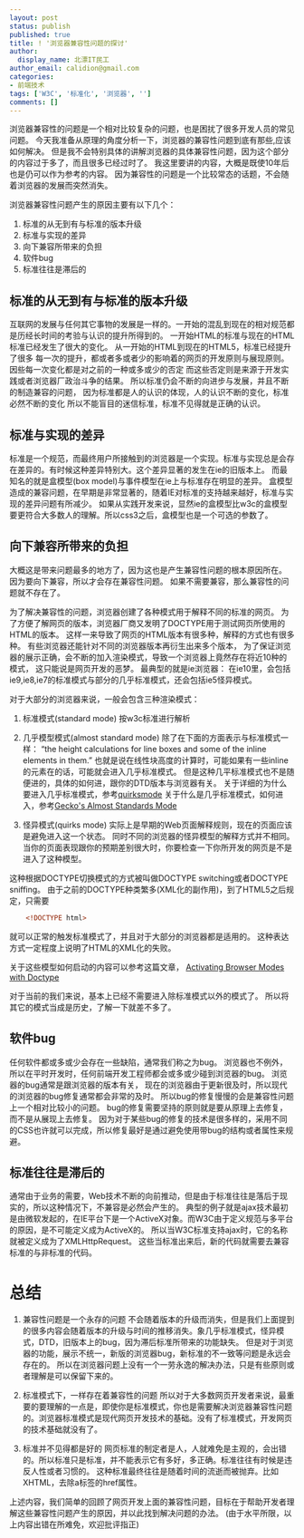```yaml
---
layout: post
status: publish
published: true
title: ! '浏览器兼容性问题的探讨'
author:
  display_name: 北漂IT民工
author_email: calidion@gmail.com
categories:
- 前端技术
tags: ['W3C', '标准化', '浏览器', '']
comments: []
---
```


浏览器兼容性的问题是一个相对比较复杂的问题，也是困扰了很多开发人员的常见问题。
今天我准备从原理的角度分析一下，浏览器的兼容性问题到底有那些,应该如何解决。
但是我不会特别具体的讲解浏览器的具体兼容性问题，因为这个部分的内容过于多了，而且很多已经过时了。
我这里要讲的内容，大概是既使10年后也是仍可以作为参考的内容。
因为兼容性的问题是一个比较常态的话题，不会随着浏览器的发展而突然消失。

浏览器兼容性问题产生的原因主要有以下几个：
  1. 标准的从无到有与标准的版本升级
  2. 标准与实现的差异
  3. 向下兼容所带来的负担
  4. 软件bug
  5. 标准往往是滞后的


## 标准的从无到有与标准的版本升级

  互联网的发展与任何其它事物的发展是一样的。一开始的混乱到现在的相对规范都是历经长时间的考验与认识的提升所得到的。
  一开始HTML的标准与现在的HTML标准已经发生了很大的变化。
  从一开始的HTML到现在的HTML5，标准已经提升了很多
  每一次的提升，都或者多或者少的影响着的网页的开发原则与展现原则。
  因些每一次变化都是对之前的一种或多或少的否定
  而这些否定则是来源于开发实践或者浏览器厂政治斗争的结果。
  所以标准仍会不断的向进步与发展，并且不断的制造兼容的问题，
  因为标准都是人的认识的体现，人的认识不断的变化，标准必然不断的变化
  所以不能盲目的迷信标准，标准不见得就是正确的认识。

## 标准与实现的差异

  标准是一个规范，而最终用户所接触到的浏览器是一个实现。标准与实现总是会存在差异的。有时候这种差异特别大。这个差异显著的发生在ie的旧版本上。
  而最知名的就是盒模型(box model)与事件模型在ie上与标准存在明显的差异。
  盒模型造成的兼容问题，在早期是非常显著的，随着IE对标准的支持越来越好，标准与实现的差异问题有所减少。
  如果从实践开发来说，显然ie的盒模型比w3c的盒模型要更符合大多数人的理解。所以css3之后，盒模型也是一个可选的参数了。

## 向下兼容所带来的负担

  大概这是带来问题最多的地方了，因为这也是产生兼容性问题的根本原因所在。
  因为要向下兼容，所以才会存在兼容性问题。
  如果不需要兼容，那么兼容性的问题就不存在了。

  为了解决兼容性的问题，浏览器创建了各种模式用于解释不同的标准的网页。
  为了方便了解网页的版本，浏览器厂商又发明了DOCTYPE用于测试网页所使用的HTML的版本。
  这样一来导致了网页的HTML版本有很多种，解释的方式也有很多种。
  有些浏览器还能针对不同的浏览器版本再衍生出来多个版本，
  为了保证浏览器的展示正确，会不断的加入渲染模式，导致一个浏览器上竟然存在将近10种的模式，
  这只能说是网页开发的恶梦。
  最典型的就是ie浏览器：
  在ie10里，会包括ie9,ie8,ie7的标准模式与部分的几乎标准模式，还会包括ie5怪异模式。

  对于大部分的浏览器来说，一般会包含三种渲染模式：

  1. 标准模式(standard mode)
    按w3c标准进行解析

  2. 几乎模型模式(almost standard mode)
    除了在下面的方面表示与标准模式一样：
    “the height calculations for line boxes and some of the inline elements in them.”
    也就是说在线性块高度的计算时，可能如果有一些inline的元素在的话，可能就会进入几乎标准模式。
    但是这种几平标准模式也不是随便进的，具体的如何进，跟你的DTD版本与浏览器有关。
    关于详细的为什么要进入几乎标准模式，参考[quirksmode](http://www.quirksmode.org/css/quirksmode.html)
    关于什么是几乎标准模式，如何进入，参考[Gecko's Almost Standards Mode](https://developer.mozilla.org/en-US/docs/Gecko's_Almost_Standards_Mode)

  3. 怪异模式(quirks mode)
    实际上是早期的Web页面解释规则，现在的页面应该是避免进入这一个状态。
    同时不同的浏览器的怪异模型的解释方式并不相同。
    当你的页面表现跟你的预期差别很大时，你要检查一下你所开发的网页是不是进入了这种模型。

  这种根据DOCTYPE切换模式的方式被叫做DOCTYPE switching或者DOCTYPE sniffing。
  由于之前的DOCTYPE种类繁多(XML化的副作用)，到了HTML5之后规定，只需要

```html
    <!DOCTYPE html>
```

  就可以正常的触发标准模式了，并且对于大部分的浏览器都是适用的。
  这种表达方式一定程度上说明了HTML的XML化的失败。

  关于这些模型如何启动的内容可以参考这篇文章， [Activating Browser Modes with Doctype](https://hsivonen.fi/doctype/)

  对于当前的我们来说，基本上已经不需要进入除标准模式以外的模式了。
  所以将其它的模式当成是历史，了解一下就差不多了。

## 软件bug

  任何软件都或多或少会存在一些缺陷，通常我们称之为bug。
  浏览器也不例外，所以在平时开发时，任何前端开发工程师都会或多或少碰到浏览器的bug。
  浏览器的bug通常是跟浏览器的版本有关，
  现在的浏览器由于更新很及时，所以现代的浏览器的bug修复通常都会非常的及时。
  所以bug的修复慢慢的会是兼容性问题上一个相对比较小的问题。
  bug的修复需要坚持的原则就是要从原理上去修复，而不是从展现上去修复。
  因为对于某些bug的修复的技术是很多样的，采用不同的CSS也许就可以完成，所以修复最好是通过避免使用带bug的结构或者属性来规避。


## 标准往往是滞后的

  通常由于业务的需要，Web技术不断的向前推动，但是由于标准往往是落后于现实的，所以这种情况下，不兼容是必然会产生的。
  典型的例子就是ajax技术最初是由微软发起的，在IE平台下是一个ActiveX对象。而W3C由于定义规范与多平台的原因，是不可能定义成为ActiveX的。
  所以当W3C标准支持ajax时，它的名称就被定义成为了XMLHttpRequest。
  这些当标准出来后，新的代码就需要去兼容标准的与非标准的代码。


# 总结

1. 兼容性问题是一个永存的问题
  不会随着版本的升级而消失，但是我们上面提到的很多内容会随着版本的升级与时间的推移消失。象几乎标准模式，怪异模式，DTD，旧版本上的bug，因为滞后标准所带来的功能缺失。
  但是对于浏览器的功能，展示不统一，新版的浏览器bug，新标准的不一致等问题是永远会存在的。
  所以在浏览器问题上没有一个一劳永逸的解决办法，只是有些原则或者理解是可以保留下来的。

2. 标准模式下，一样存在着兼容性的问题
  所以对于大多数网页开发者来说，最重要的要理解的一点是，即使你是标准模式，你也是需要解决浏览器兼容性问题的。浏览器标准模式是现代网页开发技术的基础。没有了标准模式，开发网页的技术基础就没有了。

3. 标准并不见得都是好的
  网页标准的制定者是人，人就难免是主观的，会出错的。所以标准只是标准，并不能表示它有多好，多正确。标准往往有时候是违反人性或者习惯的。
  这种标准最终往往是随着时间的流逝而被抛弃。比如XHTML，去除a标签的href属性。

上述内容，我们简单的回顾了网页开发上面的兼容性问题，目标在于帮助开发者理解这些兼容性问题产生的原因，并以此找到解决问题的办法。
(由于水平所限，以上内容出错在所难免，欢迎批评指正)